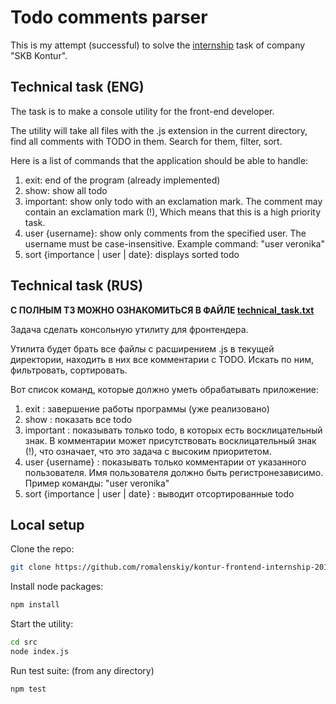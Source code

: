 # Todo comments parser

This is my attempt (successful) to solve the [internship](https://kontur.ru/education/programs/intern/frontend) task of company "SKB Kontur".

## Technical task (ENG)

The task is to make a console utility for the front-end developer.

The utility will take all files with the .js extension in the current directory, find all comments with TODO in them. Search for them, filter, sort.

Here is a list of commands that the application should be able to handle:
1. exit: end of the program (already implemented)
2. show: show all todo
3. important: show only todo with an exclamation mark.
The comment may contain an exclamation mark (!), Which means that this is a high priority task.
4. user {username}: show only comments from the specified user.
The username must be case-insensitive. Example command: "user veronika"
5. sort {importance | user | date}: displays sorted todo

## Technical task (RUS)
**С ПОЛНЫМ ТЗ МОЖНО ОЗНАКОМИТЬСЯ В ФАЙЛЕ [technical_task.txt](./technical_task.txt)**

Задача сделать консольную утилиту для фронтендера.

Утилита будет брать все файлы с расширением .js в текущей директории, находить в них все комментарии с TODO. Искать по ним, фильтровать, сортировать.

Вот список команд, которые должно уметь обрабатывать приложение:
1. exit : завершение работы программы (уже реализовано)
2. show : показать все todo
3. important : показывать только todo, в которых есть восклицательный знак.
В комментарии может присутствовать восклицательный знак (!), что означает, что это задача с высоким приоритетом.
4. user {username} : показывать только комментарии от указанного пользователя.
Имя пользователя должно быть регистронезависимо. Пример команды: "user veronika"
5. sort {importance | user | date} : выводит отсортированные todo 

## Local setup

Clone the repo:

```bash
git clone https://github.com/romalenskiy/kontur-frontend-internship-2019.git
```

Install node packages:

```bash
npm install
```

Start the utility:

```bash
cd src
node index.js
```

Run test suite:
(from any directory)

```bash
npm test
```
